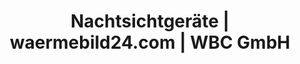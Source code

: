 ---
title: "Nachtsichtgeräte | waermebild24.com | WBC GmbH"
url: /wittenberg/nachtsichtgeraete-waermebild24-com-wbc-gmbh/
shop: Waffen
---